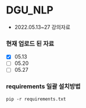 # DGU_NLP

- 2022.05.13~27 강의자료

### 현재 업로드 된 자료

- [X] 05.13
- [ ] 05.20
- [ ] 05.27

### requirements 일괄 설치방법

```
pip -r requirements.txt
```
